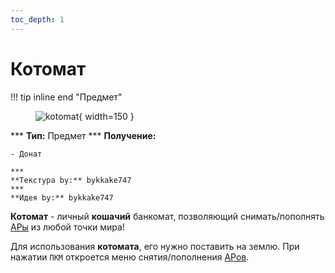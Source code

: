 ```yaml
---
toc_depth: 1
---
```


# Котомат

!!! tip inline end "Предмет"
    <figure markdown="span">
        ![kotomat](../../assets/items/items/kotomat.png){ width=150 }
    </figure>
    ***
    **Тип:** Предмет
    ***
    **Получение:**
    
    - Донат

    ***
    **Текстура by:** bykkake747
    ***
    **Идея by:** bykkake747

**Котомат** - личный **кошачий** банкомат, позволяющий снимать/пополнять [АРы](/info/rules/laws/) из любой точки мира!

Для использования **котомата**, его нужно поставить на землю. При нажатии `ПКМ` откроется меню снятия/пополнения [АРов](/info/rules/laws/).



